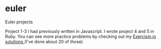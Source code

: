 euler
=====

Euler projects

Project 1-3 I had previously written in Javascript.
I wrote project 4 and 5 in Ruby.
You can see more practice problems by checking out my [ Exercism.io solutions
](https://github.com/colbycheeze/exercism_solutions)
(I've done about 20 of those)

